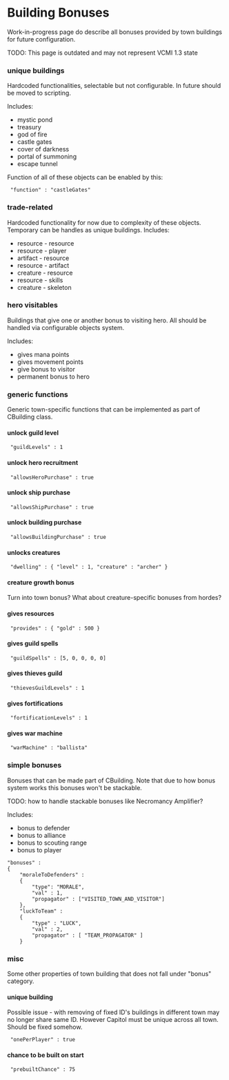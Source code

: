# Building Bonuses

Work-in-progress page do describe all bonuses provided by town buildings
for future configuration.

TODO: This page is outdated and may not represent VCMI 1.3 state

### unique buildings

Hardcoded functionalities, selectable but not configurable. In future
should be moved to scripting.

Includes:

- mystic pond
- treasury
- god of fire
- castle gates
- cover of darkness
- portal of summoning
- escape tunnel

Function of all of these objects can be enabled by this:

```json5
 "function" : "castleGates" 
```

### trade-related

Hardcoded functionality for now due to complexity of these objects.
Temporary can be handles as unique buildings. Includes:

- resource - resource
- resource - player
- artifact - resource
- resource - artifact
- creature - resource
- resource - skills
- creature - skeleton

### hero visitables

Buildings that give one or another bonus to visiting hero. All should be
handled via configurable objects system.

Includes:

- gives mana points
- gives movement points
- give bonus to visitor
- permanent bonus to hero

### generic functions

Generic town-specific functions that can be implemented as part of
CBuilding class.

#### unlock guild level

```json5
 "guildLevels" : 1 
```

#### unlock hero recruitment

```json5
 "allowsHeroPurchase" : true 
```

#### unlock ship purchase

```json5
 "allowsShipPurchase" : true 
```

#### unlock building purchase

```json5
 "allowsBuildingPurchase" : true 
```

#### unlocks creatures

```json5
 "dwelling" : { "level" : 1, "creature" : "archer" } 
```

#### creature growth bonus

Turn into town bonus? What about creature-specific bonuses from hordes?

#### gives resources

```json5
 "provides" : { "gold" : 500 } 
```

#### gives guild spells

```json5
 "guildSpells" : [5, 0, 0, 0, 0] 
```

#### gives thieves guild

```json5
 "thievesGuildLevels" : 1 
```

#### gives fortifications

```json5
 "fortificationLevels" : 1 
```

#### gives war machine

```json5
 "warMachine" : "ballista" 
```

### simple bonuses

Bonuses that can be made part of CBuilding. Note that due to how bonus
system works this bonuses won't be stackable.

TODO: how to handle stackable bonuses like Necromancy Amplifier?

Includes:

- bonus to defender
- bonus to alliance
- bonus to scouting range
- bonus to player

```json5
"bonuses" :
{
	"moraleToDefenders" :
	{
		"type": "MORALE",
		"val" : 1,
		"propagator" : ["VISITED_TOWN_AND_VISITOR"]
	},
	"luckToTeam" :
	{
		"type" : "LUCK",
		"val" : 2,
		"propagator" : [ "TEAM_PROPAGATOR" ]
	}
```

### misc

Some other properties of town building that does not fall under "bonus"
category.

#### unique building

Possible issue - with removing of fixed ID's buildings in different town
may no longer share same ID. However Capitol must be unique across all
town. Should be fixed somehow.

```json5
 "onePerPlayer" : true 
```

#### chance to be built on start

```json5
 "prebuiltChance" : 75 
```
